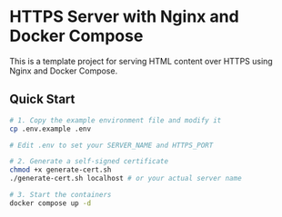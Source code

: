 # HTTPS Server with Nginx and Docker Compose

This is a template project for serving HTML content over HTTPS using Nginx and Docker Compose.
## Quick Start

```bash
# 1. Copy the example environment file and modify it
cp .env.example .env

# Edit .env to set your SERVER_NAME and HTTPS_PORT

# 2. Generate a self-signed certificate
chmod +x generate-cert.sh
./generate-cert.sh localhost # or your actual server name

# 3. Start the containers
docker compose up -d
```
